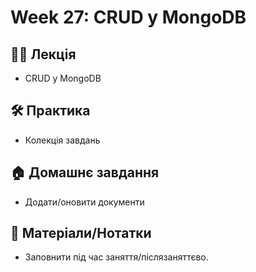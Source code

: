 # Week 27: CRUD у MongoDB

## 🧑‍🏫 Лекція
- CRUD у MongoDB

## 🛠 Практика
- Колекція завдань

## 🏠 Домашнє завдання
- Додати/оновити документи

## 📎 Матеріали/Нотатки
- Заповнити під час заняття/післязаняттєво.
